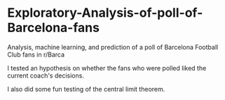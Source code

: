 # Exploratory-Analysis-of-poll-of-Barcelona-fans
Analysis, machine learning, and prediction of a poll of Barcelona Football Club fans in r/Barca

I tested an hypothesis on whether the fans who were polled liked the current coach's decisions. 

I also did some fun testing of the central limit theorem. 

